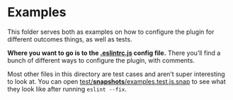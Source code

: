 # Examples

This folder serves both as examples on how to configure the plugin for different outcomes things, as well as tests.

**Where you want to go is to the [.eslintrc.js](./.eslintrc.js) config file.** There you’ll find a bunch of different ways to configure the plugin, with comments.

Most other files in this directory are test cases and aren’t super interesting to look at. You can open [test/__snapshots__/examples.test.js.snap](../test/__snapshots__/examples.test.js.snap) to see what they look like after running `eslint --fix`.

